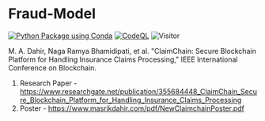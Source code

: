 # Fraud-Model
[![Python Package using Conda](https://github.com/Masrik-Dahir/Fraud-Model/actions/workflows/python-package-conda.yml/badge.svg)](https://github.com/Masrik-Dahir/Fraud-Model/actions/workflows/python-package-conda.yml) [![CodeQL](https://github.com/Masrik-Dahir/Fraud-Model/actions/workflows/codeql-analysis.yml/badge.svg)](https://github.com/Masrik-Dahir/Fraud-Model/actions/workflows/codeql-analysis.yml)
![Visitor](https://visitor-badge.laobi.icu/badge?page_id=Masrik-Dahir.repoName)

M. A. Dahir, Naga Ramya Bhamidipati, et al. "ClaimChain: Secure Blockchain Platform for Handling Insurance Claims Processing," IEEE International Conference on Blockchain. 

1. Research Paper - https://www.researchgate.net/publication/355684448_ClaimChain_Secure_Blockchain_Platform_for_Handling_Insurance_Claims_Processing
2. Poster - https://www.masrikdahir.com/pdf/NewClaimchainPoster.pdf
